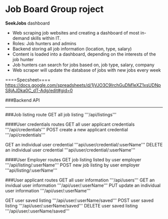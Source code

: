 # Job Board Group roject

**SeekJobs** dashboard

- Web scraping job websites and creating a dashboard of most in-demand skills within IT. 
- Roles: Job hunters and admins 
- Backend storing all job information (location, type, salary)
- Content is loaded into a dashboard, depending on the interests of the job hunter
- Job hunters can search for jobs based on, job type, salary, company
- Web scraper will update the database of jobs with new jobs every week


====Specsheet====
https://docs.google.com/spreadsheets/d/1jVJO3C9IrchGuDM1eXZ1xsUDNpS8jAJDka0C_dT-Adg/edit#gid=0


###Backend API
***

###Job listing route
GET all job listing '''/api/listings'''

####User credentials routes
GET all user applicant credentials '''/api/credentials''' 
POST create a new applicant credential '''/api/credentials'''

GET an individual user credential '''api/user/credential/:userName'''
DELETE an individual user credential '''api/user/credential/:userName'''

####User Employer routes
GET job listing listed by user employer '''/api/listing/:userName'''
POST new job listing by user employer '''api/listing/:userName'''

###User applicant routes
GET all user information '''/api/users'''
GET an invidual user information '''/api/user/:userName'''
PUT update an individual user information '''/api/user/:userName'''

GET user saved listing '''/api/user/:userName/saved'''
POST user saved listing '''/api/user/:userName/saved'''
DELETE user saved listing '''/api/user/:userName/saved'''

